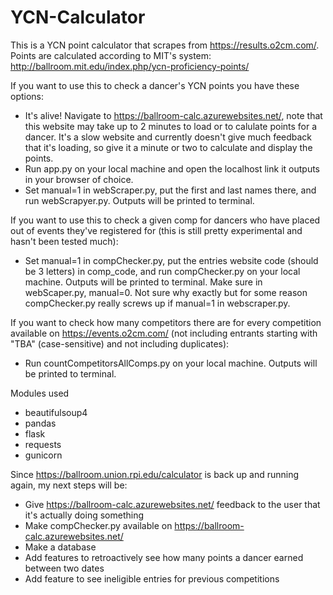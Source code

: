 # YCN-Calculator
This is a YCN point calculator that scrapes from https://results.o2cm.com/. Points are calculated according to MIT's system: http://ballroom.mit.edu/index.php/ycn-proficiency-points/

If you want to use this to check a dancer's YCN points you have these options:
- It's alive! Navigate to https://ballroom-calc.azurewebsites.net/, note that this website may take up to 2 minutes to load or to calulate points for a dancer. It's a slow website and currently doesn't give much feedback that it's loading, so give it a minute or two to calculate and display the points.
- Run app.py on your local machine and open the localhost link it outputs in your browser of choice.
- Set manual=1 in webScraper.py, put the first and last names there, and run webScrapyer.py. Outputs will be printed to terminal.

If you want to use this to check a given comp for dancers who have placed out of events they've registered for (this is still pretty experimental and hasn't been tested much):
- Set manual=1 in compChecker.py, put the entries website code (should be 3 letters) in comp_code, and run compChecker.py on your local machine. Outputs will be printed to terminal.  Make sure in webScaper.py, manual=0. Not sure why exactly but for some reason compChecker.py really screws up if manual=1 in webscraper.py.

If you want to check how many competitors there are for every competition available on https://events.o2cm.com/ (not including entrants starting with "TBA" (case-sensitive) and not including duplicates):
- Run countCompetitorsAllComps.py on your local machine. Outputs will be printed to terminal.

Modules used
- beautifulsoup4
- pandas
- flask
- requests
- gunicorn

Since https://ballroom.union.rpi.edu/calculator is back up and running again, my next steps will be:
- Give https://ballroom-calc.azurewebsites.net/ feedback to the user that it's actually doing something
- Make compChecker.py available on https://ballroom-calc.azurewebsites.net/
- Make a database
- Add features to retroactively see how many points a dancer earned between two dates
- Add feature to see ineligible entries for previous competitions
